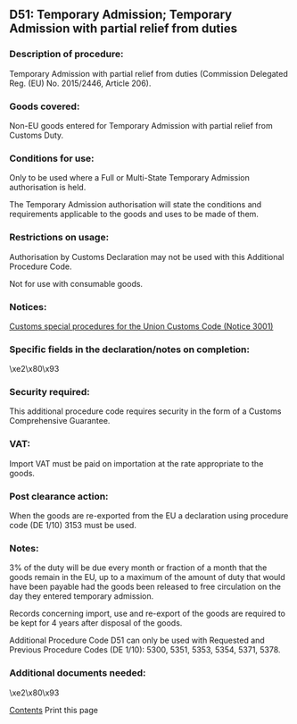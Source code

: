 D51: Temporary Admission; Temporary Admission with partial relief from duties
-----------------------------------------------------------------------------

### Description of procedure:

Temporary Admission with partial relief from duties (Commission Delegated Reg. (EU) No. 2015/2446, Article 206).

### Goods covered:

Non-EU goods entered for Temporary Admission with partial relief from Customs Duty.

### Conditions for use:

Only to be used where a Full or Multi-State Temporary Admission authorisation is held.

The Temporary Admission authorisation will state the conditions and requirements applicable to the goods and uses to be made of them.

### Restrictions on usage:

Authorisation by Customs Declaration may not be used with this Additional Procedure Code.

Not for use with consumable goods.

### Notices:

[Customs special procedures for the Union Customs Code (Notice 3001)](https://www.gov.uk/government/publications/notice-3001-special-procedures-for-the-union-customs-code)

### Specific fields in the declaration/notes on completion:

\xe2\x80\x93

### Security required:

This additional procedure code requires security in the form of a Customs Comprehensive Guarantee.

### VAT:

Import VAT must be paid on importation at the rate appropriate to the goods.

### Post clearance action:

When the goods are re-exported from the EU a declaration using procedure code (DE 1/10) 3153 must be used.

### Notes:

3% of the duty will be due every month or fraction of a month that the goods remain in the EU, up to a maximum of the amount of duty that would have been payable had the goods been released to free circulation on the day they entered temporary admission.

Records concerning import, use and re-export of the goods are required to be kept for 4 years after disposal of the goods.

Additional Procedure Code D51 can only be used with Requested and Previous Procedure Codes (DE 1/10): 5300, 5351, 5353, 5354, 5371, 5378.

### Additional documents needed:

\xe2\x80\x93

   [    Contents](#contents)   Print this page       